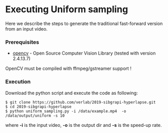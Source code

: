 # Executing Uniform sampling

Here we describe the steps to generate the traditional fast-forward version from an input video.

### Prerequisites ###

* [opencv](https://github.com/opencv/opencv) - Open Source Computer Vision Library (tested with version 2.4.13.7)

OpenCV must be compiled with ffmpeg/gstreamer support !

### Execution ###

Download the python script and execute the code as following:

```
$ git clone https://github.com/verlab/2019-sibgrapi-hyperlapse.git
$ cd 2019-sibgrapi-hyperlapse
$ python uniform_sampling.py -i /data/example.mp4  -o /data/output/uniform -s 10
```
where **-i** is the input video, **-o** is the output dir and **-s** is the speed-up rate.